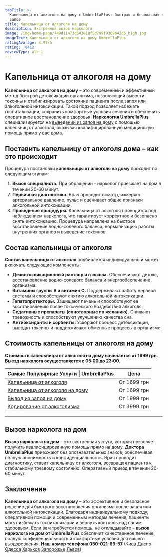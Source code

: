 ```yaml
---
tabTitle: >-
  Капельница от алкоголя на дому с UmbrellaPlus: быстрая и безопасная помощь при
  запое
title: Капельница от алкоголя на дому
description: Экстренный вызов нарколога
image: /img/home-page/749d11473d543618f5d799f9369b42d6_high.jpg
imageText: Капельница от алкоголя на дому UmbrellaPlus
ratingAvarage: 4.97/5
rating: '8412'
reviewType: alk-1
---
```


# Капельница от алкоголя на дому

**Капельница от алкоголя на дому** – это современный и эффективный метод быстрой детоксикации организма, позволяющий вывести токсины и стабилизировать состояние пациента после запоя или алкогольной интоксикации. Такой подход позволяет избежать госпитализации, сохранить комфортные условия лечения и обеспечить оперативное восстановление здоровья. **Наркология UmbrellaPlus** специализируется на [выведении из запоя на дому](https://umbrella-plus.com.ua/services/vivod-iz-zapoia-na-domy-umbrellaplus/) с помощью капельниц от алкоголя, оказывая квалифицированную медицинскую помощь прямо у вас дома.

## Поставить капельницу от алкоголя дома – как это происходит

Процедура постановки **капельницы от алкоголя на дому** проходит по следующим этапам:

1. **Вызов специалиста.**
   При обращении - нарколог приезжает на дом в течении 20-60 минут.
2. **Первичная диагностика.**
   Врач проводит осмотр, измеряет артериальное давление, пульс и оценивает общие признаки алкогольной интоксикации.
3. **Проведение процедуры.**
   Капельница от алкоголя проводится под наблюдением нарколога, что гарантирует корректное и безопасно снять интоксикацию. Процедура направлена на быстрое восстановление водно-солевого баланса, нормализацию работы внутренних органов и выведение токсинов.

## Состав капельницы от алкоголя

**Состав капельницы от алкоголя** подбирается индивидуально и может включать следующие компоненты:

* **Дезинтоксикационный раствор и глюкоза.**
  Обеспечивают детокс, восстановление водно-солевого баланса и энергообеспечение организма.
* **Витамины группы B и витамин C.**
  Поддерживают работу нервной системы и способствуют снятию алкогольной интоксикации.
* **Гепатопротекторы.**
  Защищают печень и способствуют ее восстановлению после токсического воздействия алкоголя.
* **Седативные препараты (сонотворные по желанию).**
  Снижают тревожность и способствуют улучшению качества сна.
* **Антиоксиданты и сорбенты.**
  Ускоряют процесс детоксикации, выводят токсины и поддерживают обменные процессы в организме.

## Стоимость капельницы от алкоголя на дому

**Стоимость капельницы от алкоголя на дому начинается от 1699 грн.** **Выезд нарколога осуществляется с 05:00 до 23:00.**

| Самые Популярные Услуги \| UmbrellaPlus                                                                             | Цена        |
| ------------------------------------------------------------------------------------------------------------------- | ----------- |
| [Капельница от алкоголя](https://umbrella-plus.com.ua/services/kapelnica-ot-alkogolia-umbrellaplus/)                | От 1699 грн |
| [Капельница от алкоголя на дому](https://umbrella-plus.com.ua/services/kapelnica_ot_alkogola_na_domy_umbrellaplus/) | От 1699 грн |
| [Вывод из запоя на дому](https://umbrella-plus.com.ua/services/vivod-iz-zapoia-na-domy-umbrellaplus/)               | От 1999 грн |
| [Кодирование от алкоголизма](https://umbrella-plus.com.ua/services/kodirovka-ot-alkogolia-umbrellaplus/)            | От 3999 грн |

***

## Вызов нарколога на дом

**Вызов нарколога на дом** – это экстренная услуга, которая позволяет получить квалифицированную помощь прямо на дому. **Доктора UmbrellaPlus** приезжают без опознавательных знаков, обеспечивая полную анонимность и конфиденциальность. Врач проводит диагностику, ставит капельницу от алкоголя, возвращая пациента к стабильному трезвому состоянию. Оперативный приезд в течении 20-60 минут.

## Заключение

**Капельница от алкоголя на дому** – это эффективное и безопасное решение для быстрого восстановления организма после запоя или алкогольной интоксикации. Благодаря индивидуальному подходу, оперативной помощи и современным методам лечения, пациенты могут избежать госпитализации и вернуть контроль над своим здоровьем. Если вам требуется помощь, не откладывайте – **вызов нарколога на дом от UmbrellaPlus** обеспечит качественное лечение, полную конфиденциальность и комфортные условия для вашего выздоровления. **Наш номер телефона [050-021-69-57](tel:0500216957)** ([Киев](https://umbrella-plus.com.ua/kiev/) [Днепр](https://umbrella-plus.com.ua/dnepr/) [Одесса](https://umbrella-plus.com.ua/lechenie-alc/) [Харьков](https://umbrella-plus.com.ua/kharkiv/) [Запорожье](https://umbrella-plus.com.ua/zaporozie/) [Львов](https://umbrella-plus.com.ua/lviv/))
